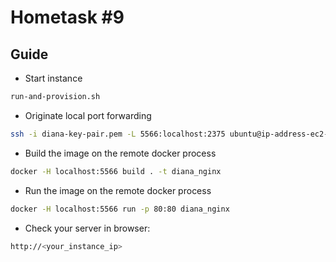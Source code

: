 Hometask #9
===========

Guide
-----

- Start instance
```bash
run-and-provision.sh
```

- Originate local port forwarding
```bash
ssh -i diana-key-pair.pem -L 5566:localhost:2375 ubuntu@ip-address-ec2-instance 
```

- Build the image on the remote docker process
```bash
docker -H localhost:5566 build . -t diana_nginx
```

- Run the image on the remote docker process
```bash
docker -H localhost:5566 run -p 80:80 diana_nginx
```

- Check your server in browser:
```bash
http://<your_instance_ip>
```

